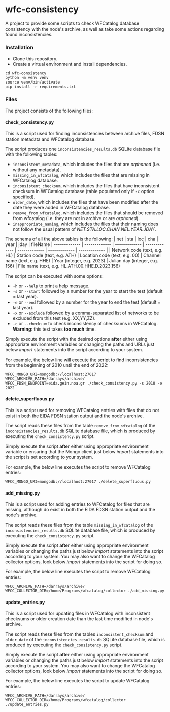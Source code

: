 # wfc-consistency
A project to provide some scripts to check WFCatalog database consistency with the node's archive, as well as take some actions regarding found inconsistencies.

### Installation
 - Clone this repository.
 - Create a virtual environment and install dependencies.

```
cd wfc-consistency
python -m venv venv
source venv/bin/activate
pip install -r requirements.txt
```

### Files

The project consists of the following files:

#### check_consistency.py
This is a script used for finding inconsistencies between archive files, FDSN station metadata and WFCatalog database.

The script produces one `inconsistencies_results.db` SQLite database file with the following tables:
 - `inconsistent_metadata`, which includes the files that are *orphaned* (i.e. without any metadata).
 - `missing_in_wfcatalog`, which includes the files that are missing in WFCatalog database.
 - `inconsistent_checksum`, which includes the files that have inconsistent checksum in WFCatalog database (table populated only if `-c` option specified).
 - `older_date`, which includes the files that have been modified after the date they were added in WFCatalog database.
 - `remove_from_wfcatalog`, which includes the files that should be removed from wfcatalog (i.e. they are not in archive or are *orphaned*).
 - `inappropriate_naming`, which includes the files that their naming does not follow the usual pattern of *NET.STA.LOC.CHAN.NEL.YEAR.JDAY*.

The schema of all the above tables is the following:
| net | sta | loc | cha | year | jday | fileName
| ------------- | ------------- | ------------- | ------------- | ------------- | ------------- | ------------- |
| Network code (text, e.g. HL) | Station code (text, e.g. ATH) | Location code (text, e.g. 00) | Channel name (text, e.g. HHE) | Year (integer, e.g. 2023) | Julian day (integer, e.g. 156) | File name (text, e.g. HL.ATH.00.HHE.D.2023.156)

The script can be executed with some options:
 - `-h` or `--help` to print a help message.
 - `-s` or `--start` followed by a number for the year to start the test (default = last year).
 - `-e` or `--end` followed by a number for the year to end the test (default = last year).
 - `-x` or `--exclude` followed by a comma-separated list of networks to be excluded from this test (e.g. XX,YY,ZZ).
 - `-c` or `--checksum` to check inconsistency of checksums in WFCatalog. **Warning**: this test takes **too much** time.

Simply execute the script with the desired options **after** either using appropriate environment variables or changing the paths and URLs just below *import* statements into the script according to your system.

For example, the below line will execute the script to find inconsistencies from the beginning of 2010 until the end of 2022:

```
WFCC_MONGO_URI=mongodb://localhost:27017 WFCC_ARCHIVE_PATH=/darrays/archive/ WFCC_FDSN_ENDPOINT=eida.gein.noa.gr ./check_consistency.py -s 2010 -e 2022
```

#### delete_superfluous.py
This is a script used for removing WFCatalog entries with files that do not exist in both the EIDA FDSN station output and the node's archive.

The script reads these files from the table `remove_from_wfcatalog` of the `inconsistencies_results.db` SQLite database file, which is produced by executing the `check_consistency.py` script.

Simply execute the script **after** either using appropriate environment variable or ensuring that the Mongo client just below *import* statements into the script is set according to your system.

For example, the below line executes the script to remove WFCatalog entries:

```
WFCC_MONGO_URI=mongodb://localhost:27017 ./delete_superfluous.py
```

#### add_missing.py
This is a script used for adding entries to WFCatalog for files that are missing, although do exist in both the EIDA FDSN station output and the node's archive.

The script reads these files from the table `missing_in_wfcatalog` of the `inconsistencies_results.db` SQLite database file, which is produced by executing the `check_consistency.py` script.

Simply execute the script **after** either using appropriate environment variables or changing the paths just below *import* statements into the script according to your system. You may also want to change the WFCatalog collector options, look below *import* statements into the script for doing so.

For example, the below line executes the script to remove WFCatalog entries:

```
WFCC_ARCHIVE_PATH=/darrays/archive/ WFCC_COLLECTOR_DIR=/home/Programs/wfcatalog/collector ./add_missing.py
```

#### update_entries.py
This is a script used for updating files in WFCatalog with inconsistent checksums or older creation date than the last time modified in node's archive.

The script reads these files from the tables `inconsistent_checksum` and `older_date` of the `inconsistencies_results.db` SQLite database file, which is produced by executing the `check_consistency.py` script.

Simply execute the script **after** either using appropriate environment variables or changing the paths just below *import* statements into the script according to your system. You may also want to change the WFCatalog collector options, look below *import* statements into the script for doing so.

For example, the below line executes the script to update WFCatalog entries:

```
WFCC_ARCHIVE_PATH=/darrays/archive/ WFCC_COLLECTOR_DIR=/home/Programs/wfcatalog/collector ./update_entries.py
```
